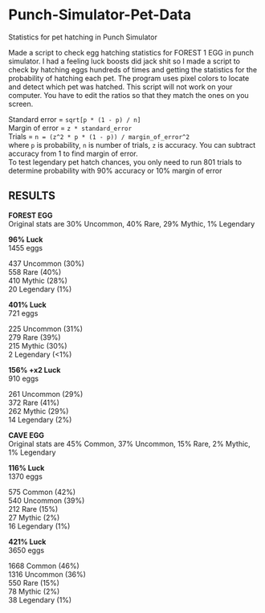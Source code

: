 # Punch-Simulator-Pet-Data
Statistics for pet hatching in Punch Simulator

Made a script to check egg hatching statistics for FOREST 1 EGG in punch simulator. I had a feeling luck boosts did jack shit so I made a script to check by hatching eggs hundreds of times and getting the statistics for the probability of hatching each pet. The program uses pixel colors to locate and detect which pet was hatched. This script will not work on your computer. You have to edit the ratios so that they match the ones on you screen.

Standard error =  `sqrt[p * (1 - p) / n]` <br>
Margin of error =  `z * standard_error` <br>
Trials = `n = (z^2 * p * (1 - p)) / margin_of_error^2`<br>
where `p` is probability, `n` is number of trials, `z` is accuracy. You can subtract accuracy from 1 to find margin of error. <br>
To test legendary pet hatch chances, you only need to run 801 trials to determine probability with 90% accuracy or 10% margin of error

## RESULTS
**FOREST EGG** <br>
Original stats are 30% Uncommon, 40% Rare, 29% Mythic, 1% Legendary

**96% Luck** <br>
1455 eggs <br>

437 Uncommon (30%) <br>
558 Rare (40%) <br>
410 Mythic (28%) <br>
20 Legendary (1%) <br>

**401% Luck** <br>
721 eggs <br>

225 Uncommon (31%) <br>
279 Rare (39%) <br> 
215 Mythic (30%) <br>
2 Legendary (<1%) <br>

**156% +x2 Luck** <br>
910 eggs <br>

261 Uncommon (29%) <br>
372 Rare (41%) <br> 
262 Mythic (29%) <br>
14 Legendary (2%) <br>

**CAVE EGG** <br>
Original stats are 45% Common, 37% Uncommon, 15% Rare, 2% Mythic, 1% Legendary

**116% Luck**<br>
1370 eggs <br>

575 Common (42%) <br>
540 Uncommon (39%) <br>
212 Rare (15%) <br>
27 Mythic (2%) <br>
16 Legendary (1%) <br>

**421% Luck**<br>
3650 eggs <br>

1668 Common (46%) <br>
1316 Uncommon (36%) <br>
550 Rare (15%) <br>
78 Mythic (2%) <br>
38 Legendary (1%) <br>


